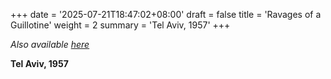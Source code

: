 +++
date = '2025-07-21T18:47:02+08:00'
draft = false
title = 'Ravages of a Guillotine'
weight = 2
summary = 'Tel Aviv, 1957'
+++

*Also available [here](https://peterellingerlegalepisodes.blogspot.com/2025/07/ravages-of-guillotine.html)*

**Tel Aviv, 1957**